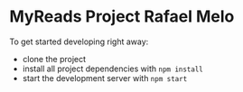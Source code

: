 # MyReads Project Rafael Melo

To get started developing right away:

* clone the project
* install all project dependencies with `npm install`
* start the development server with `npm start`
